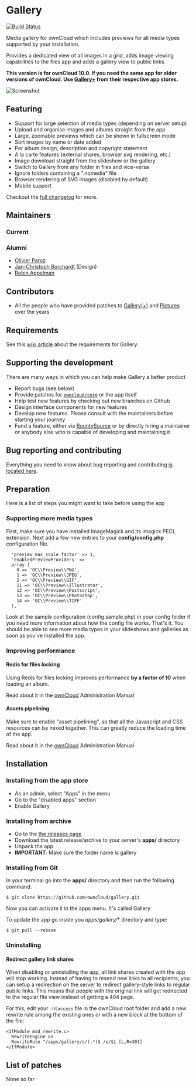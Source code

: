 # Gallery 
[![Build Status](https://drone.owncloud.com/api/badges/owncloud/gallery/status.svg?branch=master)](https://drone.owncloud.com/owncloud/gallery)

Media gallery for ownCloud which includes previews for all media types supported by your installation.

Provides a dedicated view of all images in a grid, adds image viewing capabilities to the files app and adds a gallery view to public links.

**This version is for ownCloud 10.0. If you need the same app for older versions of ownCloud. Use [Gallery+](https://github.com/interfasys/galleryplus) from their respective app stores.**

![Screenshot](https://raw.githubusercontent.com/owncloud/gallery/master/build/screenshots/Gallery.jpg)
## Featuring
* Support for large selection of media types (depending on server setup)
* Upload and organise images and albums straight from the app
* Large, zoomable previews which can be shown in fullscreen mode
* Sort images by name or date added
* Per album design, description and copyright statement
* A la carte features (external shares, browser svg rendering, etc.)
* Image download straight from the slideshow or the gallery
* Switch to Gallery from any folder in files and vice-versa
* Ignore folders containing a ".nomedia" file
* Browser rendering of SVG images (disabled by default)
* Mobile support

Checkout the [full changelog](CHANGELOG.md) for more.

## Maintainers

### Current


### Alumni

* [Olivier Paroz](https://github.com/oparoz)
* [Jan-Christoph Borchardt](https://github.com/jancborchardt) (Design)
* [Robin Appelman](https://github.com/icewind1991)

## Contributors

* All the people who have provided patches to [Gallery(+)](https://github.com/owncloud/gallery/pulls?q=is%3Apr+is%3Aclosed) and [Pictures](https://github.com/owncloud/gallery-old/pulls?q=is%3Apr+is%3Aclosed) over the years

## Requirements

See this [wiki article](https://github.com/owncloud/gallery/wiki/Requirements) about the requirements for Gallery.

## Supporting the development

There are many ways in which you can help make Gallery a better product

* Report bugs (see below)
* Provide patches for [`owncloud/core`](https://github.com/owncloud/core) or the app itself
* Help test new features by checking out new branches on Github
* Design interface components for new features
* Develop new features. Please consult with the maintainers before starting your journey
* Fund a feature, either via [BountySource](https://www.bountysource.com/teams/interfasys/issues?tracker_ids=9328526) or by directly hiring a maintainer or anybody else who is capable of developing and maintaining it

## Bug reporting and contributing

Everything you need to know about bug reporting and contributing [is located here](https://github.com/owncloud/gallery/blob/master/CONTRIBUTING.md).

## Preparation
Here is a list of steps you might want to take before using the app

### Supporting more media types
First, make sure you have installed ImageMagick and its imagick PECL extension.
Next add a few new entries to your **config/config.php** configuration file.

```
  'preview_max_scale_factor' => 1,
  'enabledPreviewProviders' =>
  array (
    0 => 'OC\\Preview\\PNG',
    1 => 'OC\\Preview\\JPEG',
    2 => 'OC\\Preview\\GIF',
    11 => 'OC\\Preview\\Illustrator',
    12 => 'OC\\Preview\\Postscript',
    13 => 'OC\\Preview\\Photoshop',
    14 => 'OC\\Preview\\TIFF'
  ),
```

Look at the sample configuration (config.sample.php) in your config folder if you need more information about how the config file works.
That's it. You should be able to see more media types in your slideshows and galleries as soon as you've installed the app.

### Improving performance

#### Redis for files locking

Using Redis for files locking improves performance **by a factor of 10** when loading an album.

Read about it in the [ownCloud](https://doc.owncloud.com/server/next/admin_manual/configuration/files/files_locking_transactional.html) Administration Manual

#### Assets pipelining
Make sure to enable "asset pipelining", so that all the Javascript and CSS resources can be mixed together.
This can greatly reduce the loading time of the app.

Read about it in the [ownCloud](https://doc.owncloud.com/server/next/admin_manual/configuration/server/) Administration Manual

## Installation

### Installing from the app store

* As an admin, select "Apps" in the menu
* Go to the "disabled apps" section
* Enable Gallery

### Installing from archive

* Go to the [the releases page](https://github.com/owncloud/gallery/releases)
* Download the latest release/archive to your server's **apps/** directory
* Unpack the app
* **IMPORTANT**: Make sure the folder name is gallery

### Installing from Git

In your terminal go into the **apps/** directory and then run the following command:
```
$ git clone https://github.com/owncloud/gallery.git
```

Now you can activate it in the apps menu. It's called Gallery

To update the app go inside you *apps/gallery/** directory and type:
```
$ git pull --rebase
```

### Uninstalling

#### Redirect gallery link shares

When disabling or uninstalling the app, all link shares created with the app will stop working.
Instead of having to resend new links to all recipients, you can setup a redirection on the server to redirect gallery-style links to regular public links. This means that people with the original link will get redirected to the regular file view instead of getting a 404 page.

For this, edit your `.htaccess` file in the ownCloud root folder and add a new rewrite rule among the existing ones or with a new block at the bottom of the file:

```
<IfModule mod_rewrite.c>
  RewriteEngine on  
  RewriteRule ^/apps/gallery/s/(.*)$ /s/$1 [L,R=301]
</IfModule>
```

## List of patches

None so far
